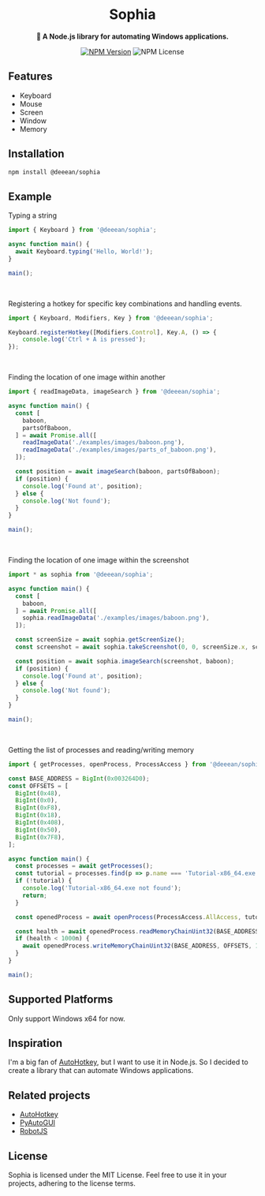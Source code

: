 <div align="center">
  <h1>Sophia</h1>
  <p>
    <strong>🤖 A Node.js library for automating Windows applications.</strong>
  </p>
  
  [![NPM Version](https://img.shields.io/npm/v/@deeean/sophia)](https://www.npmjs.com/package/@deeean/sophia)
  ![NPM License](https://img.shields.io/npm/l/@deeean/sophia)
</div>

## Features
- Keyboard
- Mouse
- Screen
- Window
- Memory

## Installation
```bash
npm install @deeean/sophia
```

## Example
Typing a string
```typescript
import { Keyboard } from '@deeean/sophia';

async function main() {
  await Keyboard.typing('Hello, World!');
}

main();
```

<br />

Registering a hotkey for specific key combinations and handling events.
```typescript
import { Keyboard, Modifiers, Key } from '@deeean/sophia';

Keyboard.registerHotkey([Modifiers.Control], Key.A, () => {
    console.log('Ctrl + A is pressed');
});
```

<br />

Finding the location of one image within another
```typescript
import { readImageData, imageSearch } from '@deeean/sophia';

async function main() {
  const [
    baboon,
    partsOfBaboon,
  ] = await Promise.all([
    readImageData('./examples/images/baboon.png'),
    readImageData('./examples/images/parts_of_baboon.png'),
  ]);

  const position = await imageSearch(baboon, partsOfBaboon);
  if (position) {
    console.log('Found at', position);
  } else {
    console.log('Not found');
  }
}

main();
```

<br />

Finding the location of one image within the screenshot
```typescript
import * as sophia from '@deeean/sophia';

async function main() {
  const [
    baboon,
  ] = await Promise.all([
    sophia.readImageData('./examples/images/baboon.png'),
  ]);

  const screenSize = await sophia.getScreenSize();
  const screenshot = await sophia.takeScreenshot(0, 0, screenSize.x, screenSize.y);

  const position = await sophia.imageSearch(screenshot, baboon);
  if (position) {
    console.log('Found at', position);
  } else {
    console.log('Not found');
  }
}

main();
```

<br />

Getting the list of processes and reading/writing memory
```typescript
import { getProcesses, openProcess, ProcessAccess } from '@deeean/sophia';

const BASE_ADDRESS = BigInt(0x003264D0);
const OFFSETS = [
  BigInt(0x48),
  BigInt(0x0),
  BigInt(0xF8),
  BigInt(0x18),
  BigInt(0x408),
  BigInt(0x50),
  BigInt(0x7F8),
];

async function main() {
  const processes = await getProcesses();
  const tutorial = processes.find(p => p.name === 'Tutorial-x86_64.exe');
  if (!tutorial) {
    console.log('Tutorial-x86_64.exe not found');
    return;
  }

  const openedProcess = await openProcess(ProcessAccess.AllAccess, tutorial.pid);

  const health = await openedProcess.readMemoryChainUint32(BASE_ADDRESS, OFFSETS);
  if (health < 1000n) {
    await openedProcess.writeMemoryChainUint32(BASE_ADDRESS, OFFSETS, 1000n);
  }
}

main();
```

## Supported Platforms
Only support Windows x64 for now.

## Inspiration
I'm a big fan of [AutoHotkey](https://www.autohotkey.com/), but I want to use it in Node.js. So I decided to create a library that can automate Windows applications.

## Related projects
- [AutoHotkey](https://github.com/AutoHotkey/AutoHotkey)
- [PyAutoGUI](https://github.com/asweigart/pyautogui)
- [RobotJS](https://github.com/octalmage/robotjs)

## License
Sophia is licensed under the MIT License. Feel free to use it in your projects, adhering to the license terms.